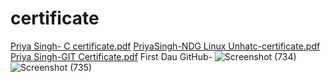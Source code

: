 # certificate
[Priya Singh- C certificate.pdf](https://github.com/PriyaSingh-P/M1_Linked-list/files/8402048/Priya.Singh-.C.certificate.pdf)
[PriyaSingh-NDG Linux Unhatc-certificate.pdf](https://github.com/PriyaSingh-P/M1_Linked-list/files/8402053/PriyaSingh-NDG.Linux.Unhatc-certificate.pdf)
[Priya Singh-GIT Certificate.pdf](https://github.com/PriyaSingh-P/M1_Linked-list/files/8402054/Priya.Singh-GIT.Certificate.pdf)
First Dau GitHub- ![Screenshot (734)](https://user-images.githubusercontent.com/88128511/161372560-50046755-0706-4228-95a5-e639a896b01c.png)
![Screenshot (735)](https://user-images.githubusercontent.com/88128511/161372561-e2a8be72-c9df-46aa-9fa2-cdc073c0f9cb.png)
